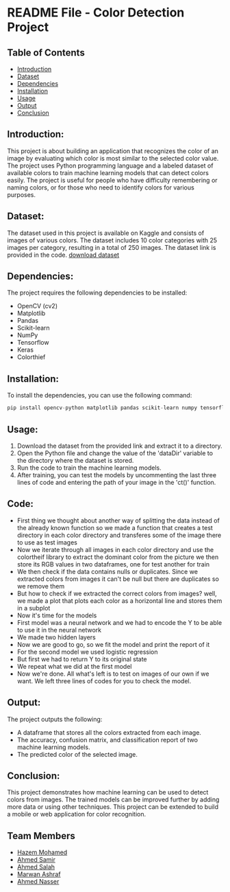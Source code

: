 # README File - Color Detection Project

## Table of Contents
* [Introduction](#introduction)
* [Dataset](#dataset)
* [Dependencies](#dependencies)
* [Installation](#installation)
* [Usage](#usage)
* [Output](#output)
* [Conclusion](#conclusion)

## Introduction:
This project is about building an application that recognizes the color of an image by evaluating which color is most similar to the selected color value. The project uses Python programming language and a labeled dataset of available colors to train machine learning models that can detect colors easily. The project is useful for people who have difficulty remembering or naming colors, or for those who need to identify colors for various purposes.

## Dataset:
The dataset used in this project is available on Kaggle and consists of images of various colors. The dataset includes 10 color categories with 25 images per category, resulting in a total of 250 images. The dataset link is provided in the code.
[download dataset](https://www.kaggle.com/datasets/adikurniawan/color-dataset-for-color-recognition?resource=download)

## Dependencies:
The project requires the following dependencies to be installed:
- OpenCV (cv2)
- Matplotlib
- Pandas
- Scikit-learn
- NumPy
- Tensorflow
- Keras
- Colorthief

## Installation:
To install the dependencies, you can use the following command:
```python
pip install opencv-python matplotlib pandas scikit-learn numpy tensorflow keras colorthief
```

## Usage:
1. Download the dataset from the provided link and extract it to a directory.
2. Open the Python file and change the value of the 'dataDir' variable to the directory where the dataset is stored.
3. Run the code to train the machine learning models.
4. After training, you can test the models by uncommenting the last three lines of code and entering the path of your image in the 'ct()' function.

## Code:
- First thing we thought about another way of splitting the data instead of the already known function so we made a function that creates a test directory in each color directory and transferes some of the image there to use as test images
- Now we iterate through all images in each color directory and use the colortheif library to extract the dominant color from the picture we then store its RGB values in two dataframes, one for test another for train
- We then check if the data contains nulls or duplicates. Since we extracted colors from images it can't be null but there are duplicates so we remove them
- But how to check if we extracted the correct colors from images? well, we made a plot that plots each color as a horizontal line and stores them in a subplot
- Now it's time for the models
- First model was a neural network and we had to encode the Y to be able to use it in the neural network
- We made two hidden layers
- Now we are good to go, so we fit the model and print the report of it
- For the second model we used logistic regression
- But first we had to return Y to its original state
- We repeat what we did at the first model
- Now we're done. All what's left is to test on images of our own if we want. We left three lines of codes for you to check the model.

## Output:
The project outputs the following:
- A dataframe that stores all the colors extracted from each image.
- The accuracy, confusion matrix, and classification report of two machine learning models.
- The predicted color of the selected image.

## Conclusion:
This project demonstrates how machine learning can be used to detect colors from images. The trained models can be improved further by adding more data or using other techniques. This project can be extended to build a mobile or web application for color recognition.

## Team Members

- [Hazem Mohamed](https://github.com/hazemxiii)
- [Ahmed Samir](https://github.com/ahmedsamir42003)
- [Ahmed Salah](https://github.com/Ahmed-1920)
- [Marwan Ashraf](https://github.com/S7Mario221)
- [Ahmed Nasser](https://github.com/ahmednasser111)
